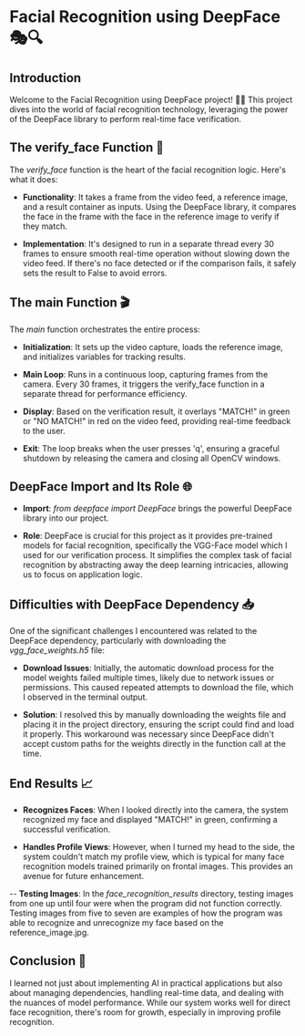 # Facial Recognition using DeepFace 🎭🔍

## Introduction
Welcome to the Facial Recognition using DeepFace project! 🧑‍💻 This project dives into the world of facial recognition technology, leveraging the power of the DeepFace library to perform real-time face verification.

## The verify_face Function 🧐
The *verify_face* function is the heart of the facial recognition logic. Here's what it does:

- **Functionality**: It takes a frame from the video feed, a reference image, and a result container as inputs. Using the DeepFace library, it compares the face in the frame with the face in the reference image to verify if they match.

- **Implementation**: It's designed to run in a separate thread every 30 frames to ensure smooth real-time operation without slowing down the video feed. If there's no face detected or if the comparison fails, it safely sets the result to False to avoid errors.

## The main Function 🎬
The *main* function orchestrates the entire process:

- **Initialization**: It sets up the video capture, loads the reference image, and initializes variables for tracking results.

- **Main Loop**: Runs in a continuous loop, capturing frames from the camera. Every 30 frames, it triggers the verify_face function in a separate thread for performance efficiency.

- **Display**: Based on the verification result, it overlays "MATCH!" in green or "NO MATCH!" in red on the video feed, providing real-time feedback to the user.

- **Exit**: The loop breaks when the user presses 'q', ensuring a graceful shutdown by releasing the camera and closing all OpenCV windows.

## DeepFace Import and Its Role 🌐

- **Import**: *from deepface import DeepFace* brings the powerful DeepFace library into our project.

- **Role**: DeepFace is crucial for this project as it provides pre-trained models for facial recognition, specifically the VGG-Face model which I used for our verification process. It simplifies the complex task of facial recognition by abstracting away the deep learning intricacies, allowing us to focus on application logic.

## Difficulties with DeepFace Dependency 📥
One of the significant challenges I encountered was related to the DeepFace dependency, particularly with downloading the *vgg_face_weights.h5* file:

- **Download Issues**: Initially, the automatic download process for the model weights failed multiple times, likely due to network issues or permissions. This caused repeated attempts to download the file, which I observed in the terminal output.

- **Solution**: I resolved this by manually downloading the weights file and placing it in the project directory, ensuring the script could find and load it properly. This workaround was necessary since DeepFace didn't accept custom paths for the weights directly in the function call at the time.

## End Results 📈

- **Recognizes Faces**: When I looked directly into the camera, the system recognized my face and displayed "MATCH!" in green, confirming a successful verification.

- **Handles Profile Views**: However, when I turned my head to the side, the system couldn't match my profile view, which is typical for many face recognition models trained primarily on frontal images. This provides an avenue for future enhancement.

-- **Testing Images**: In the *face_recognition_results* directory, testing images from one up until four were when the program did not function correctly. Testing images from five to seven are examples of how the program was able to recognize and unrecognize my face based on the reference_image.jpg.

## Conclusion 🎉
I learned not just about implementing AI in practical applications but also about managing dependencies, handling real-time data, and dealing with the nuances of model performance. While our system works well for direct face recognition, there's room for growth, especially in improving profile recognition.